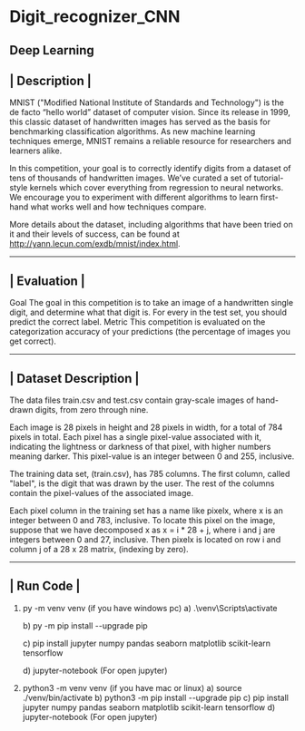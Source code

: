 # Digit_recognizer_CNN
Deep Learning
------------------------
| Description         |
------------------------
MNIST ("Modified National Institute of Standards and Technology") is the de facto “hello world” dataset of computer vision. Since its release in 1999, this classic dataset of handwritten images has served as the basis for benchmarking classification algorithms. As new machine learning techniques emerge, MNIST remains a reliable resource for researchers and learners alike.

In this competition, your goal is to correctly identify digits from a dataset of tens of thousands of handwritten images. We’ve curated a set of tutorial-style kernels which cover everything from regression to neural networks. We encourage you to experiment with different algorithms to learn first-hand what works well and how techniques compare.

More details about the dataset, including algorithms that have been tried on it and their levels of success, can be found at http://yann.lecun.com/exdb/mnist/index.html.

------------------------
| Evaluation           |
------------------------

Goal
The goal in this competition is to take an image of a handwritten single digit, and determine what that digit is.
For every in the test set, you should predict the correct label.
Metric
This competition is evaluated on the categorization accuracy of your predictions (the percentage of images you get correct).

------------------------
| Dataset Description  |
------------------------

The data files train.csv and test.csv contain gray-scale images of hand-drawn digits, from zero through nine.

Each image is 28 pixels in height and 28 pixels in width, for a total of 784 pixels in total. Each pixel has a single pixel-value associated with it, indicating the lightness or darkness of that pixel, with higher numbers meaning darker. This pixel-value is an integer between 0 and 255, inclusive.

The training data set, (train.csv), has 785 columns. The first column, called "label", is the digit that was drawn by the user. The rest of the columns contain the pixel-values of the associated image.

Each pixel column in the training set has a name like pixelx, where x is an integer between 0 and 783, inclusive. To locate this pixel on the image, suppose that we have decomposed x as x = i * 28 + j, where i and j are integers between 0 and 27, inclusive. Then pixelx is located on row i and column j of a 28 x 28 matrix, (indexing by zero).

------------------------
| Run Code              |
------------------------

1.  py -m venv venv (if you have windows pc)
    a)  .\venv\Scripts\activate
    
    b)  py -m pip install --upgrade pip
    
    c)  pip install jupyter numpy pandas seaborn matplotlib scikit-learn tensorflow
    
    d)  jupyter-notebook (For open jupyter)
3.  python3 -m venv venv (if you have mac or linux)
    a)  source ./venv/bin/activate
    b)  python3 -m pip install --upgrade pip
    c)  pip install jupyter numpy pandas seaborn matplotlib scikit-learn tensorflow
    d)  jupyter-notebook (For open jupyter)
